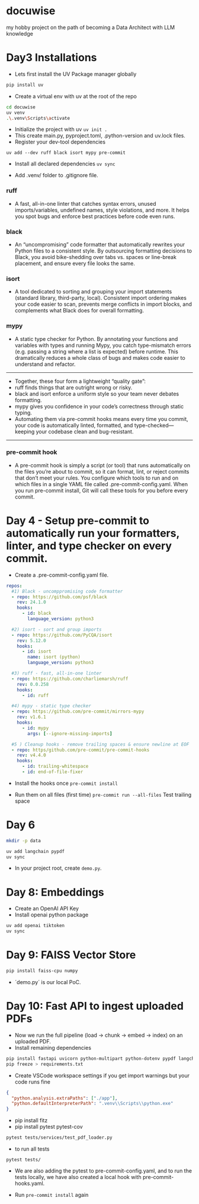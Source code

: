 # docuwise
my hobby project on the path of becoming a Data Architect with LLM knowledge

# Day3 Installations
* Lets first install the UV Package manager globally

```sh
pip install uv
```
* Create a virtual env with uv at the root of the repo
```sh
cd docuwise
uv venv
.\.venv\Scripts\activate
```

* Initialize the project with uv
`uv init .`
* This create main.py, pyproject.toml, .python-version and uv.lock files.
* Register your dev-tool dependencies

`uv add --dev ruff black isort mypy pre-commit`

* Install all declared dependencies
`uv sync`

* Add .venv/ folder to .gitignore file.


### ruff
* A fast, all-in-one linter that catches syntax errors, unused imports/variables, undefined names, style violations, and more. It helps you spot bugs and enforce best practices before code even runs.

### black
* An “uncompromising” code formatter that automatically rewrites your Python files to a consistent style. By outsourcing formatting decisions to Black, you avoid bike-shedding over tabs vs. spaces or line-break placement, and ensure every file looks the same.

### isort
* A tool dedicated to sorting and grouping your import statements (standard library, third-party, local). Consistent import ordering makes your code easier to scan, prevents merge conflicts in import blocks, and complements what Black does for overall formatting.

### mypy
* A static type checker for Python. By annotating your functions and variables with types and running Mypy, you catch type-mismatch errors (e.g. passing a string where a list is expected) before runtime. This dramatically reduces a whole class of bugs and makes code easier to understand and refactor.

-----------
* Together, these four form a lightweight “quality gate”:
* ruff finds things that are outright wrong or risky.
* black and isort enforce a uniform style so your team never debates formatting.
* mypy gives you confidence in your code’s correctness through static typing.
* Automating them via pre-commit hooks means every time you commit, your code is automatically linted, formatted, and type-checked—keeping your codebase clean and bug-resistant.
------------

### pre-commit hook
* A pre-commit hook is simply a script (or tool) that runs automatically on the files you’re about to commit, so it can format, lint, or reject commits that don’t meet your rules. You configure which tools to run and on which files in a single YAML file called .pre-commit-config.yaml. When you run pre-commit install, Git will call these tools for you before every commit.

# Day 4 - Setup pre-commit to automatically run your formatters, linter, and type checker on every commit.

* Create a .pre-commit-config.yaml file.

```yaml
repos:
  #1) Black - uncomppromising code formatter
  - repo: https://github.com/psf/black
    rev: 24.1.0
    hooks:
      - id: black
        language_version: python3

  #2) isort - sort and group imports
  - repo: https://github.com/PyCQA/isort
    rev: 5.12.0
    hooks:
      - id: isort
        name: isort (python)
        language_version: python3

  #3) ruff - fast, all-in-one linter
  - repo: https://github.com/charliemarsh/ruff
    rev: 0.0.258
    hooks:
      - id: ruff

  #4) mypy - static type checker
  - repo: https://github.com/pre-commit/mirrors-mypy
    rev: v1.6.1
    hooks:
      - id: mypy
        args: [--ignore-missing-imports]

  #5 ) Cleanup hooks - remove trailing spaces & ensure newline at EOF
  - repo: https/github.com/pre-commit/pre-commit-hooks
    rev: v4.4.0
    hooks:
      - id: trailing-whitespace
      - id: end-of-file-fixer

```

* Install the hooks once
`pre-commit install`

* Run them on all files (first time)
`pre-commit run --all-files`
Test trailing space

# Day 6

```bash
mkdir -p data

uv add langchain pypdf
uv sync
```

* In your project root, create `demo.py`.

# Day 8: Embeddings

* Create an OpenAI API Key
* Install openai python package
```bash
uv add openai tiktoken
uv sync
```

# Day 9: FAISS Vector Store

```bash
pip install faiss-cpu numpy
```
* ´demo.py´ is our local PoC.

# Day 10: Fast API to ingest uploaded PDFs

* Now we run the full pipeline (load -> chunk -> embed -> index) on an uploaded PDF.
* Install remaining dependencies

```bash
pip install fastapi uvicorn python-multipart python-dotenv pypdf langchain-text-splitters openai tiktoken faiss-cpu numpy
pip freeze > requirements.txt
```

* Create VSCode workspace settings if you get import warnings but your code runs fine

```json
{
  "python.analysis.extraPaths": ["./app"],
  "python.defaultInterpreterPath": ".venv\\Scripts\\python.exe"
}

```

* pip install fitz
* pip install pytest pytest-cov

```bash
pytest tests/services/test_pdf_loader.py
```

* to run all tests

```
pytest tests/
```

* We are also adding the pytest to pre-commit-config.yaml, and to run the tests locally, we have also created a local hook with pre-commit-hooks.yaml.

* Run `pre-commit install` again
